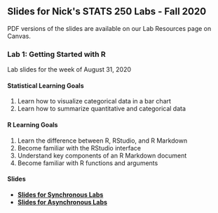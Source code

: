 ## Slides for Nick's STATS 250 Labs - Fall 2020

PDF versions of the slides are available on our Lab Resources page on Canvas.

### Lab 1: Getting Started with R
Lab slides for the week of August 31, 2020

#### Statistical Learning Goals
1. Learn how to visualize categorical data in a bar chart
1. Learn how to summarize quantitative and categorical data

#### R Learning Goals
1. Learn the difference between R, RStudio, and R Markdown
1. Become familiar with the RStudio interface
1. Understand key components of an R Markdown document
1. Become familiar with R functions and arguments

#### Slides

- [**Slides for Synchronous Labs**](lab01-slides/lab01-slides.html)
- [**Slides for Asynchronous Labs**](lab01-slides/lab01-slides-async.html)

